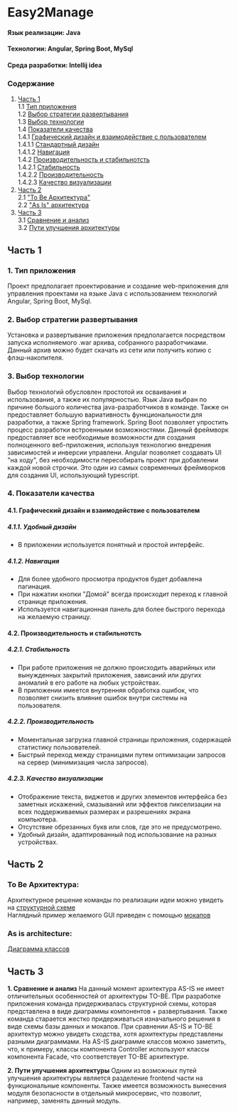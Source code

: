 # Easy2Manage

#### Язык реализации: Java  
#### Технологии: Angular, Spring Boot, MySql 
#### Среда разработки: Intellij idea

### Содержание
1. [Часть 1](#part1) <br>
  1.1 [Тип приложения](#1) <br>
  1.2 [Выбор стратегии развертывания](#2) <br>
  1.3 [Выбор технологии](#3) <br>
  1.4 [Показатели качества](#4) <br>
    	1.4.1 [Графический дизайн и взаимодействие с пользователем](#4.1) <br>
		1.4.1.1 [Стандартный дизайн](#4.1.1) <br>
		1.4.1.2 [Навигация](#4.1.2) <br>
	1.4.2 [Производительность и стабильнотсть](#4.2) <br>
		1.4.2.1 [Стабильность](#4.2.1) <br>
		1.4.2.2 [Производительность](#4.2.2) <br>
		1.4.2.3 [Качество визуализации](#4.2.3) <br>
2. [Часть 2](#part2) <br>
	2.1 ["To Be Архитектура"](#to_be) <br>
  	2.2 ["As Is" архитектура](#as_is) <br>
3. [Часть 3](#part3)   
  3.1 [Сравнение и анализ](#compare_and_analysis)   
  3.2 [Пути улучшения архитектуры](#way_upgrade)  


## Часть 1 <a name="part1"></a>

### 1. Тип приложения <a name="1"></a>
Проект предполагает проектирование и создание web-приложения для управления проектами на языке Java с использованием технологий Angular, Spring Boot, MySql.

### 2. Выбор стратегии развертывания <a name="2"></a>
Установка и развертывание приложения предполагается посредством запуска исполняемого .war архива, собранного разработчиками. Данный архив можно будет скачать из сети или получить копию с флэш-накопителя.

### 3. Выбор технологии <a name="3"></a>
Выбор технологий обусловлен простотой их осваивания и использования, а также их популярностью.
Язык Java выбран по причине большого количества java-разработчиков в команде. Также он предоставляет большую вариативность функциональности для разработки, а также Spring framework. 
Spring Boot позволяет упростить процесс разработки встроенными возможностями. Данный фреймворк предоставляет все необходимые возможности для создания полноценного веб-приложения, используя технологию внедрения зависимостей и инверсии управлени.
Angular позволяет создавать UI "на ходу", без необходимости пересобирать проект при добавлении каждой новой строчки. Это один из самых современных фреймворков для создания UI, использующий typescript. 

### 4. Показатели качества <a name="4"></a>
#### 4.1. Графический дизайн и взаимодействие с пользователем <a name="4.1"></a>
##### 4.1.1. Удобный дизайн <a name="4.1.1"></a>
* В приложении используется понятный и простой интерфейс.
##### 4.1.2. Навигация <a name="4.1.2"></a>
* Для более удобного просмотра продуктов будет добавлена пагинация.
* При нажатии кнопки "Домой" всегда происходит переход к главной странице приложения.
* Используется навигационная панель для более быстрого перехода на желаемую страницу.
#### 4.2. Производительность и стабильнотсть <a name="4.3"></a>
##### 4.2.1. Стабильность <a name="4.3.1"></a>
* При работе приложения не должно происходить аварийных или вынужденных закрытий приложения, зависаний или других аномалий в его работе на любых устройствах.
* В приложении имеется внутренняя обработка ошибок, что позволяет снизить влияние ошибок внутри системы на пользователя. 
##### 4.2.2. Производительность <a name="4.3.2"></a>
* Моментальная загрузка главной страницы приложения, содержащей статистику пользователей.
* Быстрый переход между страницами путем оптимизации запросов на сервер (минимизация числа запросов).
##### 4.2.3. Качество визуализации <a name="4.3.3"></a>
* Отображение текста, виджетов и других элементов интерфейса без заметных искажений, смазываний или эффектов пикселизации на всех поддерживаемых размерах и разрешениях экрана компьютера.
* Отсутствие обрезанных букв или слов, где это не предусмотрено.
* Удобный дизайн, адаптированный под использование на разных устройствах.
 
## Часть 2 <a name="part2"/></a>

### To Be Архитектура: <a name="to_be"></a>
Архитектурное решение команды по реализации идеи можно увидеть на [структурной схеме](https://github.com/IlyaMarkevichV/Easy2Manage/blob/master/Documentation/diagrams/deployment/deployment-diagram.jpg) <br>
Наглядный пример желаемого GUI приведен с помощью [мокапов](https://github.com/IlyaMarkevichV/Easy2Manage/tree/master/Documentation/mockup) <br>
  
### As is architecture:<a name="as_is"/></a>
[Диаграмма классов](https://github.com/IlyaMarkevichV/Easy2Manage/blob/master/Documentation/diagrams/class-diagram.jpg)  <br>

## Часть 3 <a name="part3"/></a>

**1. Сравнение и анализ** <a name="compare_and_analysis"/></a>
На данный момент архитектура AS-IS не имеет отличительных особенностей от архитектуры TO-BE. При разработке приложения команда придерживалась структурной схемы, которая представлена в виде диаграммы компонентов + развертывания. Также команда старается жестко придерживаться изначального решения в виде схемы базы данных и мокапов. При сравнении AS-IS и TO-BE архитектур можно увидеть сходства, хотя архитектуры представлены разными диаграммами. На AS-IS диаграмме классов можно заметить, что, к примеру, классы компонента Controller используют классы компонента Facade, что соответствует TO-BE архитектуре.

**2. Пути улучшения архитектуры** <a name="way_upgrade"/></a>
Одним из возможных путей улучшения архитектуры является разделение frontend части на функциональные компоненты. Также имеется возможность вынесения модуля безопасности в отдельный микросервис, что позволит, например, заменять данный модуль. 
